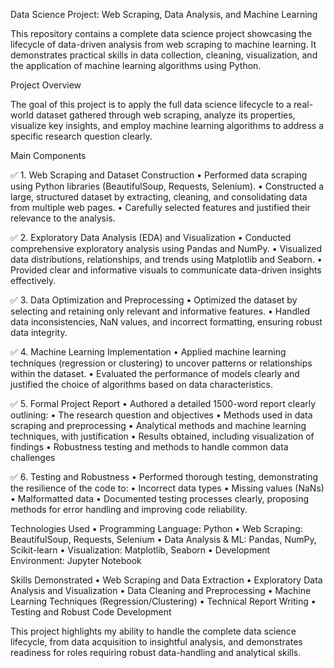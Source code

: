 Data Science Project: Web Scraping, Data Analysis, and Machine Learning

This repository contains a complete data science project showcasing the lifecycle of data-driven analysis from web scraping to machine learning. It demonstrates practical skills in data collection, cleaning, visualization, and the application of machine learning algorithms using Python.

Project Overview

The goal of this project is to apply the full data science lifecycle to a real-world dataset gathered through web scraping, analyze its properties, visualize key insights, and employ machine learning algorithms to address a specific research question clearly.

Main Components

✅ 1. Web Scraping and Dataset Construction
	•	Performed data scraping using Python libraries (BeautifulSoup, Requests, Selenium).
	•	Constructed a large, structured dataset by extracting, cleaning, and consolidating data from multiple web pages.
	•	Carefully selected features and justified their relevance to the analysis.

✅ 2. Exploratory Data Analysis (EDA) and Visualization
	•	Conducted comprehensive exploratory analysis using Pandas and NumPy.
	•	Visualized data distributions, relationships, and trends using Matplotlib and Seaborn.
	•	Provided clear and informative visuals to communicate data-driven insights effectively.

✅ 3. Data Optimization and Preprocessing
	•	Optimized the dataset by selecting and retaining only relevant and informative features.
	•	Handled data inconsistencies, NaN values, and incorrect formatting, ensuring robust data integrity.

✅ 4. Machine Learning Implementation
	•	Applied machine learning techniques (regression or clustering) to uncover patterns or relationships within the dataset.
	•	Evaluated the performance of models clearly and justified the choice of algorithms based on data characteristics.

✅ 5. Formal Project Report
	•	Authored a detailed 1500-word report clearly outlining:
	•	The research question and objectives
	•	Methods used in data scraping and preprocessing
	•	Analytical methods and machine learning techniques, with justification
	•	Results obtained, including visualization of findings
	•	Robustness testing and methods to handle common data challenges

✅ 6. Testing and Robustness
	•	Performed thorough testing, demonstrating the resilience of the code to:
	•	Incorrect data types
	•	Missing values (NaNs)
	•	Malformatted data
	•	Documented testing processes clearly, proposing methods for error handling and improving code reliability.

Technologies Used
	•	Programming Language: Python
	•	Web Scraping: BeautifulSoup, Requests, Selenium
	•	Data Analysis & ML: Pandas, NumPy, Scikit-learn
	•	Visualization: Matplotlib, Seaborn
	•	Development Environment: Jupyter Notebook

Skills Demonstrated
	•	Web Scraping and Data Extraction
	•	Exploratory Data Analysis and Visualization
	•	Data Cleaning and Preprocessing
	•	Machine Learning Techniques (Regression/Clustering)
	•	Technical Report Writing
	•	Testing and Robust Code Development

This project highlights my ability to handle the complete data science lifecycle, from data acquisition to insightful analysis, and demonstrates readiness for roles requiring robust data-handling and analytical skills.
